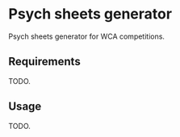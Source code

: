 # Psych sheets generator

Psych sheets generator for WCA competitions.

## Requirements

TODO.

## Usage

TODO.

